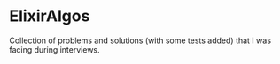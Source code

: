 # ElixirAlgos

Collection of problems and solutions (with some tests added) that I was facing during interviews.
